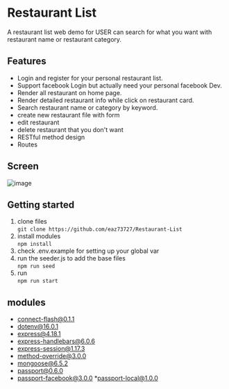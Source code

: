 # Restaurant List

 A restaurant list web demo for USER can search for what you want with restaurant name or restaurant category.

## Features
* Login and register for your personal restaurant list.
* Support facebook Login but actually need your personal facebook Dev.  
* Render all restaurant on home page.
* Render detailed restaurant info while click on restaurant card.
* Search restaurant name or category by keyword.
* create new restaurant file with form
* edit restaurant
* delete restaurant that you don't want
* RESTful method design
* Routes
## Screen
![image]()
## Getting started
1. clone files  
 `git clone https://github.com/eaz73727/Restaurant-List`
2. install modules  
`npm install`
3. check .env.example for setting up your global var 
4. run the seeder.js to add the base files  
`npm run seed`
3. run  
 `npm run start`
## modules  
* connect-flash@0.1.1
* dotenv@16.0.1
* express@4.18.1
* express-handlebars@6.0.6
* express-session@1.17.3
* method-override@3.0.0
* mongoose@6.5.2
* passport@0.6.0
* passport-facebook@3.0.0
*passport-local@1.0.0
